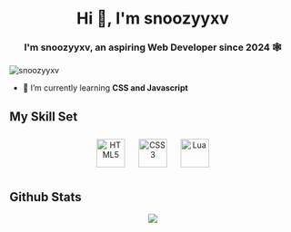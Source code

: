 <h1 align="center">Hi 👋, I'm snoozyyxv</h1>
<h3 align="center">I'm snoozyyxv, an aspiring Web Developer since 2024 🕸️</h3>

<p align="left"> <img src="https://komarev.com/ghpvc/?username=snoozyyxv&label=Profile%20views&color=0e75b6&style=flat" alt="snoozyyxv" /> </p>

- 🌱 I’m currently learning **CSS and Javascript**

<p align="left">
</p>

## My Skill Set  

<div align="center">  
<a href="https://en.wikipedia.org/wiki/HTML5" target="_blank"><img style="margin: 10px" src="https://img.icons8.com/?size=100&id=20909&format=png&color=000000" alt="HTML5" height="50" /></a>  
<a href="https://www.w3schools.com/css/" target="_blank"><img style="margin: 10px" src="https://img.icons8.com/?size=100&id=21278&format=png&color=000000" alt="CSS3" height="50" /></a>  
<a href="[https://en.wikipedia.org/wiki/Lua](https://en.wikipedia.org/wiki/Lua_(programming_language)](https://en.wikipedia.org/wiki/Lua_(programming_language))" target="_blank"><img style="margin: 10px" src="https://www.vectorlogo.zone/logos/lua/lua-official.svg" alt="Lua" height="50" /></a>
</div>

## Github Stats  
<div align="center"><img src="https://github-readme-stats.vercel.app/api?username=snoozyyxv&show_icons=true&count_private=true&hide_border=true" align="center" /></div> 

